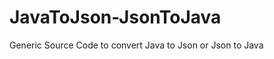 JavaToJson-JsonToJava
=====================

Generic Source Code to convert Java to Json or Json to Java
